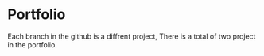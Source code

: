 # Portfolio
Each branch in the github is a diffrent project, There is a total of two project in the portfolio. 
